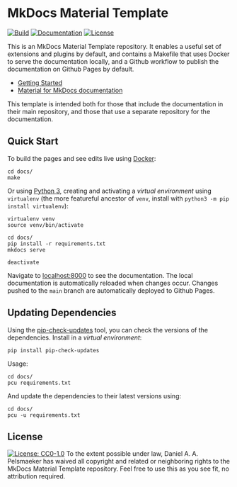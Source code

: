 # MkDocs Material Template
[![Build][badge-build-img]][badge-build-link]
[![Documentation][badge-docs-img]][badge-docs-link]
[![License][badge-license-img]][badge-license-link]

This is an MkDocs Material Template repository. It enables a useful set of extensions and plugins by default, and contains a Makefile that uses Docker to serve the documentation locally, and a Github workflow to publish the documentation on Github Pages by default.

- [Getting Started](https://virtlink.github.io/mkdocs-material-template/)
- [Material for MkDocs documentation](https://squidfunk.github.io/mkdocs-material/)

This template is intended both for those that include the documentation in their main repository, and those that use a separate repository for the documentation.

## Quick Start
To build the pages and see edits live using [Docker](https://www.docker.com/):

```shell
cd docs/
make
```

Or using [Python 3](https://www.python.org/), creating and activating a _virtual environment_ using `virtualenv` (the more featureful ancestor of `venv`, install with `python3 -m pip install virtualenv`):

```shell
virtualenv venv
source venv/bin/activate

cd docs/
pip install -r requirements.txt
mkdocs serve

deactivate
```

Navigate to [localhost:8000](http://localhost:8000/) to see the documentation.
The local documentation is automatically reloaded when changes occur.
Changes pushed to the `main` branch are automatically deployed to Github Pages.

## Updating Dependencies
Using the [pip-check-updates](https://pypi.org/project/pip-check-updates/) tool, you can check the versions of the dependencies. Install in a _virtual environment_:

```shell
pip install pip-check-updates
```

Usage:

```shell
cd docs/
pcu requirements.txt
```

And update the dependencies to their latest versions using:

```shell
cd docs/
pcu -u requirements.txt
```

## License
[![License: CC0-1.0](https://licensebuttons.net/p/zero/1.0/88x31.png)](http://creativecommons.org/publicdomain/zero/1.0/)
To the extent possible under law, Daniel A. A. Pelsmaeker has waived all copyright and related or neighboring rights to the MkDocs Material Template repository. Feel free to use this as you see fit, no attribution required.


[badge-build-link]: https://github.com/Virtlink/mkdocs-material-template/actions
[badge-build-img]: https://github.com/Virtlink/mkdocs-material-template/actions/workflows/documentation.yml/badge.svg
[badge-docs-link]: https://pelsmaeker.net/mkdocs-material-template/
[badge-docs-img]: https://img.shields.io/badge/docs-available-green.svg
[badge-license-link]: https://github.com/Virtlink/mkdocs-material-template/blob/main/LICENSE
[badge-license-img]: https://img.shields.io/github/license/Virtlink/mkdocs-material-template
